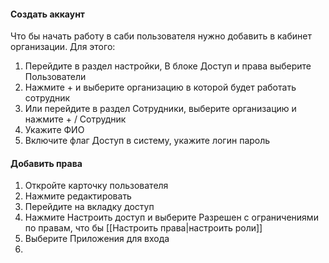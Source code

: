 
#### Создать аккаунт
Что бы начать работу в саби пользователя нужно добавить в кабинет организации.
Для этого:
1. Перейдите в раздел настройки, В блоке Доступ и права выберите Пользователи
2. Нажмите + и выберите организацию в которой будет работать сотрудник
3. Или перейдите в раздел Сотрудники, выберите организацию и нажмите + / Сотрудник
4. Укажите ФИО
5. Включите флаг Доступ в систему, укажите логин пароль

#### Добавить права
1. Откройте карточку пользователя
2. Нажмите редактировать 
3. Перейдите на вкладку доступ
4. Нажмите Настроить доступ и выберите Разрешен с ограничениями по правам, что бы [[Настроить права|настроить роли]]
5. Выберите Приложения для входа
6. 